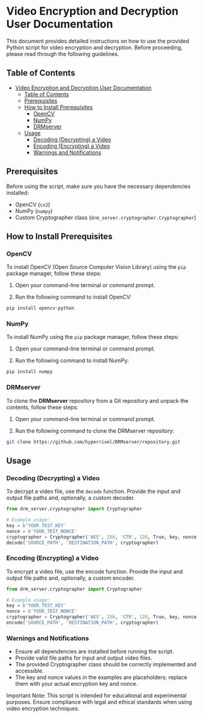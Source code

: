 # Video Encryption and Decryption User Documentation

This document provides detailed instructions on how to use the provided Python script for video encryption and decryption. Before proceeding, please read through the following guidelines.

## Table of Contents
- [Video Encryption and Decryption User Documentation](#video-encryption-and-decryption-user-documentation)
  - [Table of Contents](#table-of-contents)
  - [Prerequisites](#prerequisites)
  - [How to Install Prerequisites](#how-to-install-prerequisites)
    - [OpenCV](#opencv)
    - [NumPy](#numpy)
    - [DRMserver](#drmserver)
  - [Usage](#usage)
    - [Decoding (Decrypting) a Video](#decoding-decrypting-a-video)
    - [Encoding (Encrypting) a Video](#encoding-encrypting-a-video)
    - [Warnings and Notifications](#warnings-and-notifications)

## Prerequisites

Before using the script, make sure you have the necessary dependencies installed:

- OpenCV (`cv2`)
- NumPy (`numpy`)
- Custom Cryptographer class (`drm_server.cryptographer.Cryptographer`)

## How to Install Prerequisites

### OpenCV

To install OpenCV (Open Source Computer Vision Library) using the `pip` package manager, follow these steps:

1. Open your command-line terminal or command prompt.

2. Run the following command to install OpenCV:

```bash
pip install opencv-python
```

### NumPy

To install NumPy using the `pip` package manager, follow these steps:

1. Open your command-line terminal or command prompt.

2. Run the following command to install NumPy:

```bash
pip install numpy
```

### DRMserver

To clone the **DRMserver** repository from a Git repository and unpack the contents, follow these steps:

1. Open your command-line terminal or command prompt.

2. Run the following command to clone the DRMserver repository:

```bash
git clone https://github.com/hyperrixel/DRMserver/repository.git
```

## Usage

### Decoding (Decrypting) a Video

To decrypt a video file, use the `decode` function. Provide the input and output file paths and, optionally, a custom decoder.

```python
from drm_server.cryptographer import Cryptographer

# Example usage:
key = b'YOUR_TEST_KEY'
nonce = b'YOUR_TEST_NONCE'
cryptographer = Cryptographer('AES', 256, 'CTR', 128, True, key, nonce)
decode('SOURCE_PATH', 'DESTINATION_PATH', cryptographer)
```

### Encoding (Encrypting) a Video

To encrypt a video file, use the encode function. Provide the input and output file paths and, optionally, a custom encoder.

```python
from drm_server.cryptographer import Cryptographer

# Example usage:
key = b'YOUR_TEST_KEY'
nonce = b'YOUR_TEST_NONCE'
cryptographer = Cryptographer('AES', 256, 'CTR', 128, True, key, nonce)
encode('SOURCE_PATH', 'DESTINATION_PATH', cryptographer)
```

### Warnings and Notifications

- Ensure all dependencies are installed before running the script.
- Provide valid file paths for input and output video files.
- The provided Cryptographer class should be correctly implemented and accessible.
- The key and nonce values in the examples are placeholders; replace them with your actual encryption key and nonce.

Important Note: This script is intended for educational and experimental purposes. Ensure compliance with legal and ethical standards when using video encryption techniques.

